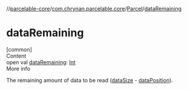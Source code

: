 //[parcelable-core](../../../index.md)/[com.chrynan.parcelable.core](../index.md)/[Parcel](index.md)/[dataRemaining](data-remaining.md)



# dataRemaining  
[common]  
Content  
open val [dataRemaining](data-remaining.md): [Int](https://kotlinlang.org/api/latest/jvm/stdlib/kotlin/-int/index.html)  
More info  


The remaining amount of data to be read ([dataSize](data-size.md) - [dataPosition](data-position.md)).

  



